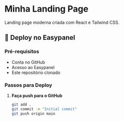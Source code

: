 # Minha Landing Page

Landing page moderna criada com React e Tailwind CSS.

## 🚀 Deploy no Easypanel

### Pré-requisitos
- Conta no GitHub
- Acesso ao Easypanel
- Este repositório clonado

### Passos para Deploy

1. **Faça push para o GitHub**
   ```bash
   git add .
   git commit -m "Initial commit"
   git push origin main